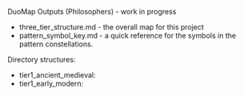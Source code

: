 DuoMap Outputs (Philosophers) - work in progress

- three_tier_structure.md - the overall map for this project
- pattern_symbol_key.md - a quick reference for the symbols in the pattern constellations.

Directory structures:

- tier1_ancient_medieval: 
- tier1_early_modern:
